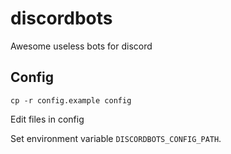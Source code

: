 # discordbots
Awesome useless bots for discord

## Config

```
cp -r config.example config
```

Edit files in config

Set environment variable `DISCORDBOTS_CONFIG_PATH`.
